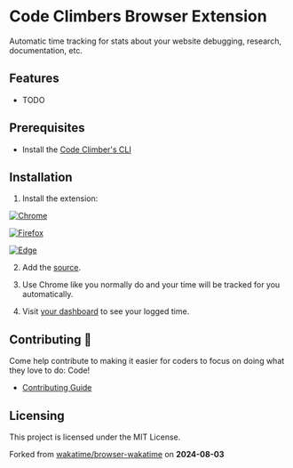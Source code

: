 # Code Climbers Browser Extension

Automatic time tracking for stats about your website debugging, research, documentation, etc.

## Features

- TODO

## Prerequisites

- Install the [Code Climber's CLI](https://github.com/CodeClimbersIO/cli/tree/main)

## Installation

1. Install the extension:

[![Chrome](https://wakatime.com/static/img/chrome-web-store.png)](https://chrome.google.com/webstore/detail/wakatime/jnbbnacmeggbgdjgaoojpmhdlkkpblgi)

[![Firefox](https://wakatime.com/static/img/firefox-addon.png)](https://addons.mozilla.org/en-US/firefox/addon/wakatime/)

[![Edge](https://wakatime.com/static/img/microsoft-extension.png)](https://microsoftedge.microsoft.com/addons/detail/wakatime/cdnpfnaadjmaplhghnlonephmabegadl)

2. Add the [source](http://localhost:14400).

3. Use Chrome like you normally do and your time will be tracked for you automatically.

4. Visit [your dashboard](http://localhost:14400) to see your logged time.

## Contributing 🚀

Come help contribute to making it easier for coders to focus on doing what they love to do: Code!

- [Contributing Guide](./docs/Contributing.md)

## Licensing

This project is licensed under the MIT License.

Forked from [wakatime/browser-wakatime](https://github.com/wakatime/browser-wakatime) on **2024-08-03**
